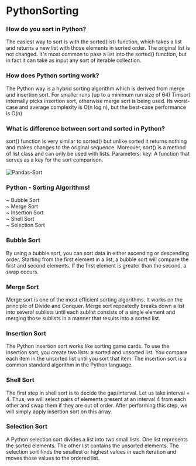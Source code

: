 # PythonSorting

### How do you sort in Python?

The easiest way to sort is with the sorted(list) function, which takes a list and returns a new list with those elements in sorted order. The original list is not changed. It's most common to pass a list into the sorted() function, but in fact it can take as input any sort of iterable collection.
### How does Python sorting work?
The Python way is a hybrid sorting algorithm which is derived from merge and insertion sort. For smaller runs (up to a minimum run size of 64) Timsort internally picks insertion sort, otherwise merge sort is being used. Its worst-case and average complexity is O(n log n), but the best-case performance is O(n)
### What is difference between sort and sorted in Python?
sort() function is very similar to sorted() but unlike sorted it returns nothing and makes changes to the original sequence. Moreover, sort() is a method of list class and can only be used with lists. Parameters: key: A function that serves as a key for the sort comparison.<br/><br/>
![Pandas-Sort](https://user-images.githubusercontent.com/65743503/156393753-348dd82d-64cb-4f24-9341-3cf41bd8b043.jpg)
### Python - Sorting Algorithms!
~ Bubble Sort<br/>
~ Merge Sort<br/>
~ Insertion Sort<br/>
~ Shell Sort<br/>
~ Selection Sort<br/>
### Bubble Sort
By using a bubble sort, you can sort data in either ascending or descending order. Starting from the first element in a list, a bubble sort will compare the first and second elements. If the first element is greater than the second, a swap occurs.
### Merge Sort
Merge sort is one of the most efficient sorting algorithms. It works on the principle of Divide and Conquer. Merge sort repeatedly breaks down a list into several sublists until each sublist consists of a single element and merging those sublists in a manner that results into a sorted list.
### Insertion Sort
The Python insertion sort works like sorting game cards. To use the insertion sort, you create two lists: a sorted and unsorted list. You compare each item in the unsorted list until you sort that item. The insertion sort is a common standard algorithm in the Python language.
### Shell Sort
The first step in shell sort is to decide the gap/interval. Let us take interval = 4. Thus, we will select pairs of elements present at an interval 4 from each other and swap them if they are out of order. After performing this step, we will simply apply insertion sort on this array.
### Selection Sort
A Python selection sort divides a list into two small lists. One list represents the sorted elements. The other list contains the unsorted elements. The selection sort finds the smallest or highest values in each iteration and moves those values to the ordered list.
